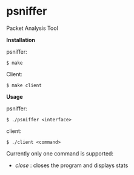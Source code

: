 # psniffer
Packet Analysis Tool

**Installation**

psniffer: 
```
$ make
```
Client:
```
$ make client
```


**Usage**

psniffer:
```
$ ./psniffer <interface>
```


client:
```
$ ./client <command>
```
Currently only one command is supported:

- *close* : closes the program and displays stats
